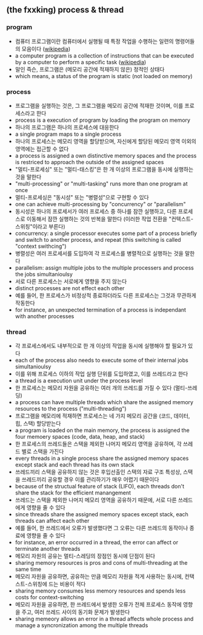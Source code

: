 ## (the fxxking) process & thread
### program
+ 컴퓨터 프로그램이란 컴퓨터에서 실행될 때 특정 작업을 수행하는 일련의 명령어들의 모음이다 ([wikipedia](https://ko.wikipedia.org/wiki/%EC%BB%B4%ED%93%A8%ED%84%B0_%ED%94%84%EB%A1%9C%EA%B7%B8%EB%9E%A8))
+ a computer program is a collection of instructions that can be executed by a computer to perform a specific task ([wikipedia](https://en.wikipedia.org/wiki/Computer_program))
+ 말인 즉슨, 프로그램은 (메모리 공간에 적재하지 않은) 정적인 상태다
+ which means, a status of the program is static (not loaded on memory)
### process
+ 프로그램을 실행하는 것은, 그 프로그램을 메모리 공간에 적재한 것이며, 이를 프로세스라고 한다
+ process is a execution of program by loading the program on memory 
+ 하나의 프로그램은 하나의 프로세스에 대응한다
+ a single program maps to a single process
+ 하나의 프로세스는 메모리 영역을 할당받으며, 자신에게 할당된 메모리 영역 이외의 영역에는 접근할 수 없다
+ a process is assigned a own distinctive memory spaces and the process is restriced to approach the outside of the assigned spaces
+ "멀티-프로세싱" 또는 "멀티-태스킹"은 한 개 이상의 프로그램을 동시에 실행하는 것을 말한다
+ "multi-processing" or "multi-tasking" runs more than one program at once
+ 멀티-프로세싱은 "동시성" 또는 "병렬성"으로 구현할 수 있다
+ one can achieve multi-processing by "concurrency" or "parallelism"
+ 동시성은 하나의 프로세서가 여러 프로세스 중 하나를 잠깐 실행하고, 다른 프로세스로 이동해서 잠깐 실행하는 것의 반복을 말한다 (이러한 작업 전환을 "컨텍스트-스위칭"이라고 부른다)
+ concurrency: a single processor executes some part of a process briefly and switch to another process, and repeat (this switching is called "context swithcing")
+ 병렬성은 여러 프로세서를 도입하여 각 프로세스를 병렬적으로 실행하는 것을 말한다
+ parallelism: assign multiple jobs to the multiple processers and process the jobs simultanioulsy
+ 서로 다른 프로세스는 서로에게 영향을 주지 않는다
+ distinct processes are not effect each other
+ 예를 들어, 한 프로세스가 비정상적 종료하더라도 다른 프로세스는 그것과 무관하게 작동한다
+ for instance, an unexpected termination of a process is independant with another processes
### thread
+ 각 프로세스에서도 내부적으로 한 개 이상의 작업을 동시에 실행해야 할 필요가 있다
+ each of the process also needs to execute some of their internal jobs simultanioulsy
+ 이를 위해 프로세스 이하의 작업 실행 단위를 도입하였고, 이를 쓰레드라고 한다
+ a thread is a execution unit under the process level
+ 한 프로세스는 메모리 자원을 공유하는 여러 개의 쓰레드를 가질 수 있다 (멀티-쓰레딩)
+ a process can have multiple threads which share the assigned memory resources to the process ("multi-threading")
+ 프로그램을 메모리에 적재하면 프로세스는 네 가지 메모리 공간을 (코드, 데이터, 힙, 스택) 할당받는다
+ a program is loaded on the main memory, the process is assigned the four memoery spaces (code, data, heap, and stack)
+ 한 프로세스의 쓰레드들은 스택을 제외한 나머지 메모리 영역을 공유하며, 각 쓰레드 별로 스택을 가진다
+ every threads in a single process share the assigned memory spaces except stack and each thread has its own stack
+ 쓰레드끼리 스택을 공유하지 않는 것은 후입선출인 스택의 자료 구조 특성상, 스택을 쓰레드끼리 공유할 경우 이를 관리하기가 매우 어렵기 때문이다
+ because of the structual feature of stack (LIFO), each threads don't share the stack for the efficient manangement
+ 쓰레드는 스택을 제외한 나머지 메모리 영역을 공유하기 때문에, 서로 다른 쓰레드에게 영향을 줄 수 있다
+ since threads share the assigned memory spaces except stack, each threads can affect each other
+ 예를 들어, 한 쓰레드에서 오류가 발생했다면 그 오류는 다른 쓰레드의 동작이나 종료에 영향을 줄 수 있다
+ for instance, an error occurred in a thread, the error can affect or terminate another threads
+ 메모리 자원의 공유는 멀티-스레딩의 장점인 동시에 단점이 된다
+ sharing memory resources is pros and cons of multi-threading at the same time
+ 메모리 자원을 공유하면, 공유하는 만큼 메모리 자원을 적게 사용하는 동시에, 컨택스트-스위칭에 드는 비용이 적다
+ sharing memory consumes less memory resources and spends less costs for context-switching
+ 메모리 자원을 공유하면, 한 쓰레드에서 발생한 오류가 전체 프로세스 동작에 영향을 주고, 여러 쓰레드 사이의 동기화 문제가 발생한다
+ sharing memeory allows an error in a thread affects whole process and manage a syncronization among the multiple threads 
